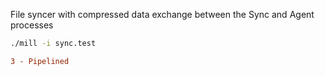 File syncer with compressed data exchange between the Sync and Agent processes

```bash
./mill -i sync.test
```

```diff
3 - Pipelined
```